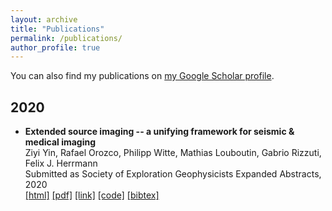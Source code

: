 ```yaml
---
layout: archive
title: "Publications"
permalink: /publications/
author_profile: true
---
```


You can also find my publications on [my Google Scholar profile](https://scholar.google.com/citations?user=ji9kwj8AAAAJ&hl=en).

## 2020
* **Extended source imaging -- a unifying framework for seismic & medical imaging**        
Ziyi Yin, Rafael Orozco, Philipp Witte, Mathias Louboutin, Gabrio Rizzuti, Felix J. Herrmann       
Submitted as Society of Exploration Geophysicists Expanded Abstracts, 2020     
[[html]](https://slim.gatech.edu/Publications/Public/Submitted/2020/yin2020SEGesi/yin2020SEGesi.html) [[pdf]](https://arxiv.org/pdf/2004.07389.pdf) [[link]](https://slim.gatech.edu/content/extended-source-imaging-–-unifying-framework-seismic-medical-imaging) [[code]](https://github.com/slimgroup/Software.SEG2020/tree/master/yin2020SEGesi) [[bibtex]](https://github.com/ziyiyin97/ziyiyin97.github.io/blob/master/files/publication_bibtex/yin2020extended.bib)
